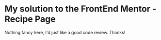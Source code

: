 
# My solution to the FrontEnd Mentor - Recipe Page

Nothing fancy here, I'd just like a good code review.
Thanks!
